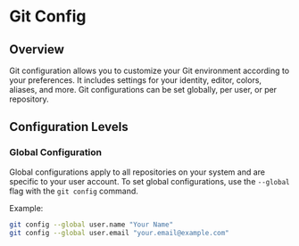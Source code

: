 # Git Config

## Overview

Git configuration allows you to customize your Git environment according to your preferences. It includes settings for your identity, editor, colors, aliases, and more. Git configurations can be set globally, per user, or per repository.

## Configuration Levels

### Global Configuration

Global configurations apply to all repositories on your system and are specific to your user account. To set global configurations, use the `--global` flag with the `git config` command.

Example:
```bash
git config --global user.name "Your Name"
git config --global user.email "your.email@example.com"
